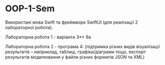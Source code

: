 # OOP-1-Sem
Використані мова Swift та фреймворк SwiftUI (для реалізації 2 лабораторної роботи). 

Лабораторна робота 1 - варіанти 3** 9a 

Лабораторна робота 2 - програма 4: (підтримка різних видів візуалізації результатів – наприклад, таблиці, графіки/діаграми тощо, експорт результатів моделювання у файли різних форматів JSON та XML) 

